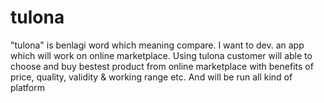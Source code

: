 tulona
======

"tulona" is benlagi word which meaning compare. I want to dev. an app which will work on online marketplace. Using tulona customer will able to choose and buy bestest product from online marketplace with benefits of price, quality, validity &amp; working  range etc. And will be run all kind of platform
